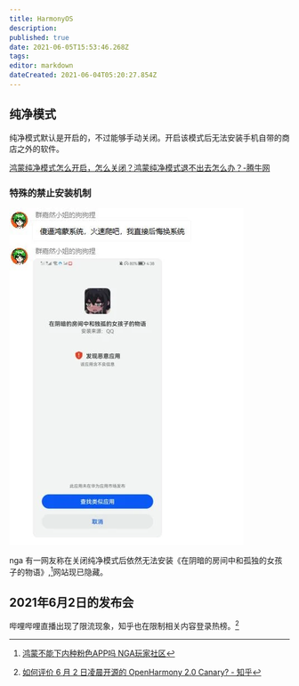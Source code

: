 ```yaml
---
title: HarmonyOS
description: 
published: true
date: 2021-06-05T15:53:46.268Z
tags: 
editor: markdown
dateCreated: 2021-06-04T05:20:27.854Z
---
```


## 纯净模式

纯净模式默认是开启的，不过能够手动关闭。开启该模式后无法安装手机自带的商店之外的软件。

[鸿蒙纯净模式怎么开启，怎么关闭？鸿蒙纯净模式退不出去怎么办？-腾牛网](https://web.archive.org/web/20210604044029/https://www.qqtn.com/article/article_311947_1.html)

### 特殊的禁止安装机制

![在阴暗的房间中和孤独的女孩子的物语.webp](/src/在阴暗的房间中和孤独的女孩子的物语.webp)

nga 有一网友称在关闭纯净模式后依然无法安装《在阴暗的房间中和孤独的女孩子的物语》,[^2gISZ]网站现已隐藏。

[^2gISZ]: [鸿蒙不能下内种粉色APP吗 NGA玩家社区](https://archive.is/2gISZ "https://bbs.nga.cn/read.php?tid=27040410")

## 2021年6月2日的发布会

哔哩哔哩直播出现了限流现象，知乎也在限制相关内容登录热榜。[^cdfer]

[^cdfer]: [如何评价 6 月 2 日凌晨开源的 OpenHarmony 2.0 Canary? - 知乎](https://web.archive.org/web/20210603163144/https://www.zhihu.com/question/462685335/answer/1920115559)
